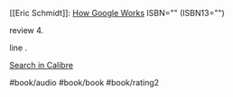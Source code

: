 [[Eric Schmidt]]: [How Google Works](https://www.goodreads.com/book/show/23158207)
ISBN="" (ISBN13="")

review 4\.  
  
line .  


[Search in Calibre](calibre://search/_?q=How+Google+Works)

#book/audio #book/book #book/rating2

